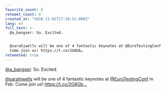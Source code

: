 ```yaml
---
favorite_count: 0
retweet_count: 0
created_at: "2018-11-02T17:36:52.000Z"
lang: en
full_text: >-
  @a_bangser: So. Excited. 


  @sarahjwells will be one of 4 fantastic keynotes at @EuroTestingConf in Feb.
  Come join us! https://t.co/2G8Gb…
retweeted: true
---
```


[@a_bangser](https://twitter.com/a_bangser): So. Excited.

[@sarahjwells](https://twitter.com/sarahjwells) will be one of 4 fantastic
keynotes at [@EuroTestingConf](https://twitter.com/EuroTestingConf) in Feb. Come
join us! https://t.co/2G8Gb…
